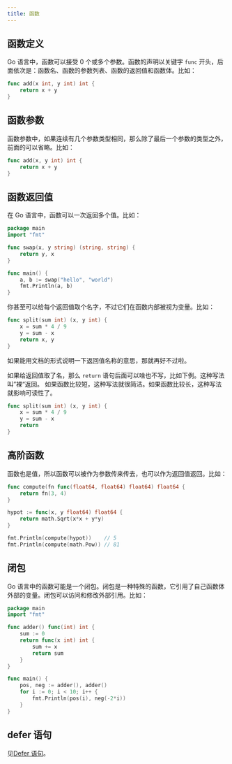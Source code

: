 ```yaml
---
title: 函数
---
```


## 函数定义

Go 语言中，函数可以接受 0 个或多个参数。函数的声明以关键字 `func` 开头，后面依次是：函数名、函数的参数列表、函数的返回值和函数体。比如：

```go
func add(x int, y int) int {
	return x + y
}
```

## 函数参数

函数参数中，如果连续有几个参数类型相同，那么除了最后一个参数的类型之外，前面的可以省略。比如：

```go
func add(x, y int) int {
	return x + y
}
```

## 函数返回值

在 Go 语言中，函数可以一次返回多个值。比如：

```go
package main
import "fmt"

func swap(x, y string) (string, string) {
	return y, x
}

func main() {
	a, b := swap("hello", "world")
	fmt.Println(a, b)
}
```

你甚至可以给每个返回值取个名字，不过它们在函数内部被视为变量。比如：

```go
func split(sum int) (x, y int) {
	x = sum * 4 / 9
	y = sum - x
	return x, y
}
```

如果能用文档的形式说明一下返回值名称的意思，那就再好不过啦。

如果给返回值取了名，那么 `return` 语句后面可以啥也不写，比如下例。这种写法叫”裸“返回。
如果函数比较短，这种写法就很简洁。如果函数比较长，这种写法就影响可读性了。

```go
func split(sum int) (x, y int) {
	x = sum * 4 / 9
	y = sum - x
	return
}
```

## 高阶函数

函数也是值，所以函数可以被作为参数传来传去，也可以作为返回值返回。比如：

```go
func compute(fn func(float64, float64) float64) float64 {
	return fn(3, 4)
}

hypot := func(x, y float64) float64 {
	return math.Sqrt(x*x + y*y)
}

fmt.Println(compute(hypot))    // 5
fmt.Println(compute(math.Pow)) // 81
```

## 闭包

Go 语言中的函数可能是一个闭包。闭包是一种特殊的函数，它引用了自己函数体外部的变量。闭包可以访问和修改外部引用。比如：

```go
package main
import "fmt"

func adder() func(int) int {
	sum := 0
	return func(x int) int {
		sum += x
		return sum
	}
}

func main() {
	pos, neg := adder(), adder()
	for i := 0; i < 10; i++ {
		fmt.Println(pos(i), neg(-2*i))
	}
}
```

## defer 语句

见[Defer 语句](./defer/)。
